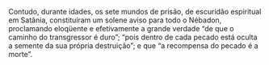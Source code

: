 ﻿Contudo, durante idades, os sete mundos de prisão, de escuridão espiritual em Satânia, constituíram um solene aviso para todo o Nébadon, proclamando eloqüente e efetivamente a grande verdade “de que o caminho do transgressor é duro”; “pois dentro de cada pecado está oculta a semente da sua própria destruição”; e que “a recompensa do pecado é a morte”.